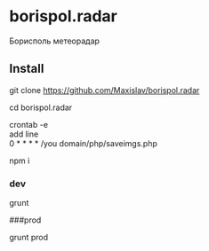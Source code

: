 # borispol.radar
Борисполь метеорадар

## Install
git clone https://github.com/Maxislav/borispol.radar

cd borispol.radar

crontab -e <br />
add line <br />
0 * * * * /you domain/php/saveimgs.php

npm i

### dev
grunt 

###prod

grunt prod

